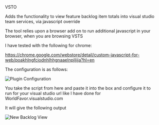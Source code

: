 VSTO

Adds the functionality to view feature backlog item totals into visual studio team services, via javascript override

The tool relies upon a browser add on to run additional javascript in your browser, when you are browsing VSTS

I have tested with the following for chrome:

https://chrome.google.com/webstore/detail/custom-javascript-for-web/poakhlngfciodnhlhhgnaaelnpjljija?hl=en

The configuration is as follows:

![Plugin Configuration](https://raw.githubusercontent.com/OliverDolan/vstso/master/plugin%20config.png)

You take the script from here and paste it into the box and configure it to run for your visual studio url like I have done for WorldFavor.visualstudio.com

It will give the following output

![New Backlog View](https://raw.githubusercontent.com/OliverDolan/vstso/master/backlog.png)

